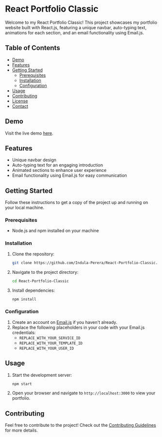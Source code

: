 # React Portfolio Classic

Welcome to my React Portfolio Classic! This project showcases my portfolio website built with React.js, featuring a unique navbar, auto-typing text, animations for each section, and an email functionality using Email.js.

## Table of Contents
- [Demo](#demo)
- [Features](#features)
- [Getting Started](#getting-started)
  - [Prerequisites](#prerequisites)
  - [Installation](#installation)
  - [Configuration](#configuration)
- [Usage](#usage)
- [Contributing](#contributing)
- [License](#license)
- [Contact](#contact)

## Demo
Visit the live demo [here](#your-live-demo-link).

## Features
- Unique navbar design
- Auto-typing text for an engaging introduction
- Animated sections to enhance user experience
- Email functionality using Email.js for easy communication

## Getting Started
Follow these instructions to get a copy of the project up and running on your local machine.

### Prerequisites
- Node.js and npm installed on your machine

### Installation
1. Clone the repository:
   ```bash
   git clone https://github.com/Indula-Perera/React-Portfolio-Classic.git
   ```

2. Navigate to the project directory:
   ```bash
   cd React-Portfolio-Classic
   ```

3. Install dependencies:
   ```bash
   npm install
   ```

### Configuration
1. Create an account on [Email.js](https://www.emailjs.com/) if you haven't already.
2. Replace the following placeholders in your code with your Email.js credentials:
   - `REPLACE_WITH_YOUR_SERVICE_ID`
   - `REPLACE_WITH_YOUR_TEMPLATE_ID`
   - `REPLACE_WITH_YOUR_USER_ID`

## Usage
1. Start the development server:
   ```bash
   npm start
   ```

2. Open your browser and navigate to `http://localhost:3000` to view your portfolio.

## Contributing
Feel free to contribute to the project! Check out the [Contributing Guidelines](CONTRIBUTING.md) for more details.

